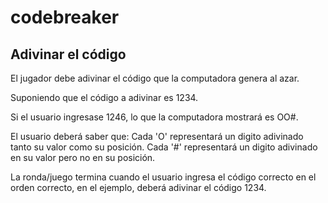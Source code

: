# codebreaker
Adivinar el código
-------------------

El jugador debe adivinar el código que la computadora genera al azar. 

Suponiendo que el código a adivinar es 1234.

Si el usuario ingresase 1246, lo que la computadora mostrará es OO#. 

El usuario deberá saber que: 
Cada 'O' representará un digito adivinado tanto su valor como su posición.
Cada '#' representará un digito adivinado en su valor pero no en su posición.

La ronda/juego termina cuando el usuario ingresa el código correcto en el orden correcto, en el ejemplo, deberá adivinar
el código 1234.
